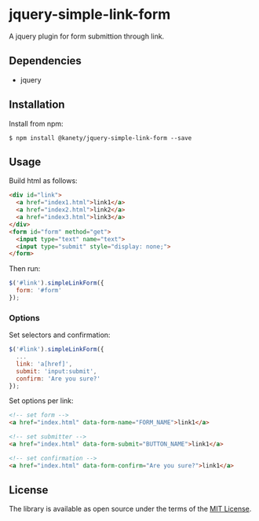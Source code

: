 # jquery-simple-link-form

A jquery plugin for form submittion through link.

## Dependencies

* jquery

## Installation

Install from npm:

    $ npm install @kanety/jquery-simple-link-form --save

## Usage

Build html as follows:

```html
<div id="link">
  <a href="index1.html">link1</a>
  <a href="index2.html">link2</a>
  <a href="index3.html">link3</a>
</div>
<form id="form" method="get">
  <input type="text" name="text">
  <input type="submit" style="display: none;">
</form>
```

Then run:

```javascript
$('#link').simpleLinkForm({
  form: '#form'
});
```

### Options

Set selectors and confirmation:

```javascript
$('#link').simpleLinkForm({
  ...
  link: 'a[href]',
  submit: 'input:submit',
  confirm: 'Are you sure?'
});
```

Set options per link:

```html
<!-- set form -->
<a href="index.html" data-form-name="FORM_NAME">link1</a>

<!-- set submitter -->
<a href="index.html" data-form-submit="BUTTON_NAME">link1</a>

<!-- set confirmation -->
<a href="index.html" data-form-confirm="Are you sure?">link1</a>
```

## License

The library is available as open source under the terms of the [MIT License](http://opensource.org/licenses/MIT).
